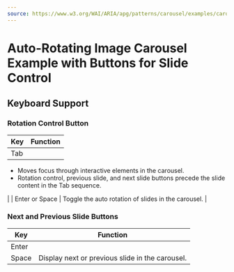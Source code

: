 ```yaml
---
source: https://www.w3.org/WAI/ARIA/apg/patterns/carousel/examples/carousel-1-prev-next/
---
```

Auto-Rotating Image Carousel Example with Buttons for Slide Control
===================================================================

Keyboard Support
----------------

### Rotation Control Button

| Key | Function |
| --- | --- |
| Tab | 
*   Moves focus through interactive elements in the carousel.
*   Rotation control, previous slide, and next slide buttons precede the slide content in the Tab sequence.

 |
| Enter or Space | Toggle the auto rotation of slides in the carousel. |

### Next and Previous Slide Buttons

| Key | Function |
| --- | --- |
| Enter  
Space | Display next or previous slide in the carousel. |